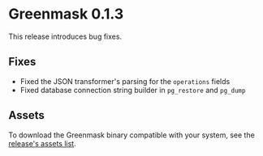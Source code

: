 # Greenmask 0.1.3

This release introduces bug fixes.

## Fixes

- Fixed the JSON transformer's parsing for the `operations` fields
- Fixed database connection string builder in `pg_restore` and `pg_dump`

## Assets

To download the Greenmask binary compatible with your system, see the [release's assets list](https://github.com/GreenmaskIO/greenmask/releases/tag/v0.1.3).
